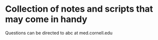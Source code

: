 # Collection of notes and scripts that may come in handy

Questions can be directed to abc at med.cornell.edu
